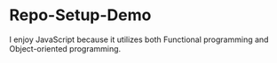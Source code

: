 # Repo-Setup-Demo

I enjoy JavaScript because it utilizes both Functional programming and Object-oriented programming.